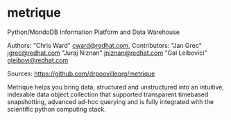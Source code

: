 metrique
========

Python/MondoDB Information Platform and Data Warehouse

Authors: "Chris Ward" <cward@redhat.com>, 
Contributors: "Jan Grec" <jgrec@redhat.com>
              "Juraj Niznan" <jniznan@redhat.com>
              "Gal Leibovici" <gleibovi@redhat.com>

Sources: https://github.com/drpoovilleorg/metrique

Metrique helps you bring data, structured and unstructured into an 
intuitive, indexable data object collection that supported transparent
timebased snapshotting, advanced ad-hoc querying and is fully integrated 
with the scientific python computing stack.
